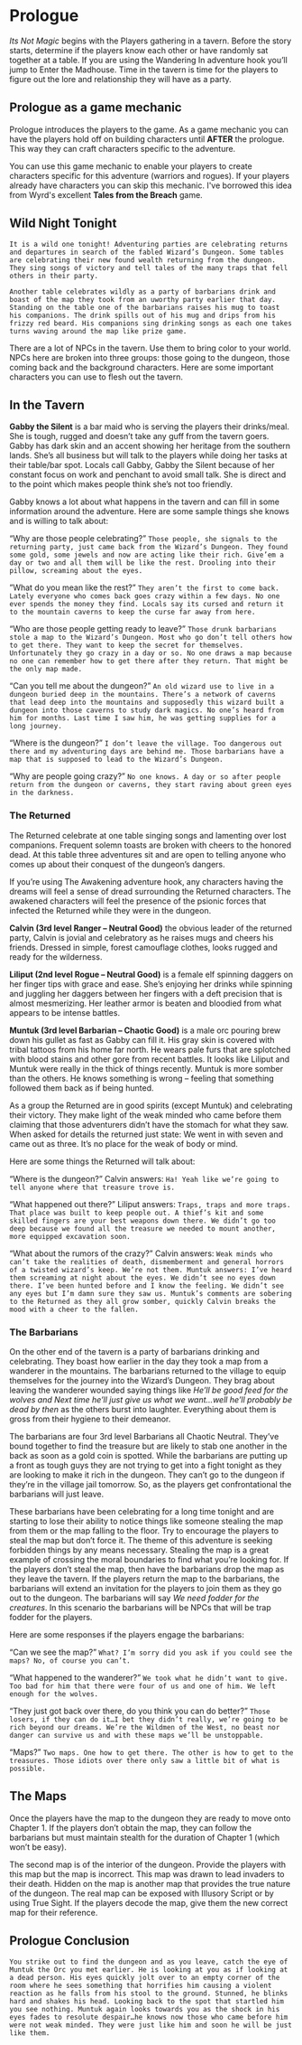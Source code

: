 # Prologue

*Its Not Magic* begins with the Players gathering in a tavern. Before the story starts, determine if the players know each other or have randomly sat together at a table. If you are using the Wandering In adventure hook you’ll jump to Enter the Madhouse. Time in the tavern is time for the players to figure out the lore and relationship they will have as a party.

## Prologue as a game mechanic

Prologue introduces the players to the game. As a game mechanic you can have the players hold off on building characters until **AFTER** the prologue. This way they can craft characters specific to the adventure.

You can use this game mechanic to enable your players to create characters specific for this adventure (warriors and rogues). If your players already have characters you can skip this mechanic. I've borrowed this idea from Wyrd's excellent **Tales from the Breach** game.

## Wild Night Tonight

`It is a wild one tonight! Adventuring parties are celebrating returns and departures in search of the fabled Wizard’s Dungeon. Some tables are celebrating their new found wealth returning from the dungeon. They sing songs of victory and tell tales of the many traps that fell others in their party.`

`Another table celebrates wildly as a party of barbarians drink and boast of the map they took from an uworthy party earlier that day. Standing on the table one of the barbarians raises his mug to toast his companions. The drink spills out of his mug and drips from his frizzy red beard. His companions sing drinking songs as each one takes turns waving around the map like prize game.`

There are a lot of NPCs in the tavern. Use them to bring color to your world. NPCs here are broken into three groups: those going to the dungeon, those coming back and the background characters. Here are some important characters you can use to flesh out the tavern.

## In the Tavern

**Gabby the Silent** is a bar maid who is serving the players their drinks/meal. She is tough, rugged and doesn’t take any guff from the tavern goers. Gabby has dark skin and an accent showing her heritage from the southern lands. She’s all business but will talk to the players while doing her tasks at their table/bar spot. Locals call Gabby, Gabby the Silent because of her constant focus on work and penchant to avoid small talk. She is direct and to the point which makes people think she’s not too friendly.

Gabby knows a lot about what happens in the tavern and can fill in some information around the adventure. Here are some sample things she knows and is willing to talk about:

“Why are those people celebrating?” 
`Those people, she signals to the returning party, just came back from the Wizard’s Dungeon. They found some gold, some jewels and now are acting like their rich. Give’em a day or two and all them will be like the rest. Drooling into their pillow, screaming about the eyes.`

”What do you mean like the rest?” 
`They aren’t the first to come back. Lately everyone who comes back goes crazy within a few days. No one ever spends the money they find. Locals say its cursed and return it to the mountain caverns to keep the curse far away from here.`

“Who are those people getting ready to leave?” 
`Those drunk barbarians stole a map to the Wizard’s Dungeon. Most who go don’t tell others how to get there. They want to keep the secret for themselves. Unfortunately they go crazy in a day or so. No one draws a map because no one can remember how to get there after they return. That might be the only map made.`

“Can you tell me about the dungeon?” 
`An old wizard use to live in a dungeon buried deep in the mountains. There’s a network of caverns that lead deep into the mountains and supposedly this wizard built a dungeon into those caverns to study dark magics. No one’s heard from him for months. Last time I saw him, he was getting supplies for a long journey.`

“Where is the dungeon?” 
`I don’t leave the village. Too dangerous out there and my adventuring days are behind me. Those barbarians have a map that is supposed to lead to the Wizard’s Dungeon.`

“Why are people going crazy?” 
`No one knows. A day or so after people return from the dungeon or caverns, they start raving about green eyes in the darkness.` 

### The Returned

The Returned celebrate at one table singing songs and lamenting over lost companions. Frequent solemn toasts are broken with cheers to the honored dead. At this table three adventures sit and are open to telling anyone who comes up about their conquest of the dungeon’s dangers.

If you’re using The Awakening adventure hook, any characters having the dreams will feel a sense of dread surrounding the Returned characters. The awakened characters will feel the presence of the psionic forces that infected the Returned while they were in the dungeon. 

**Calvin (3rd level Ranger – Neutral Good)** the obvious leader of the returned party, Calvin is jovial and celebratory as he raises mugs and cheers his friends. Dressed in simple, forest camouflage clothes, looks rugged and ready for the wilderness. 

**Liliput (2nd level Rogue – Neutral Good)** is a female elf spinning daggers on her finger tips with grace and ease. She’s enjoying her drinks while spinning and juggling her daggers between her fingers with a deft precision that is almost mesmerizing. Her leather armor is beaten and bloodied from what appears to be intense battles.

**Muntuk (3rd level Barbarian – Chaotic Good)** is a male orc pouring brew down his gullet as fast as Gabby can fill it. His gray skin is covered with tribal tattoos from his home far north. He wears pale furs that are splotched with blood stains and other gore from recent battles. It looks like Liliput and Muntuk were really in the thick of things recently. Muntuk is more somber than the others. He knows something is wrong – feeling that something followed them back as if being hunted. 

As a group the Returned are in good spirits (except Muntuk) and celebrating their victory. They make light of the weak minded who came before them claiming that those adventurers didn’t have the stomach for what they saw. When asked for details the returned just state: We went in with seven and came out as three. It’s no place for the weak of body or mind.

Here are some things the Returned will talk about:

“Where is the dungeon?” Calvin answers: 
`Ha! Yeah like we’re going to tell anyone where that treasure trove is.` 

“What happened out there?” Liliput answers: 
`Traps, traps and more traps. That place was built to keep people out. A thief’s kit and some skilled fingers are your best weapons down there. We didn’t go too deep because we found all the treasure we needed to mount another, more equipped excavation soon.`

“What about the rumors of the crazy?” Calvin answers: 
`Weak minds who can’t take the realities of death, dismemberment and general horrors of a twisted wizard’s keep. We’re not them. Muntuk answers: I’ve heard them screaming at night about the eyes. We didn’t see no eyes down there. I’ve been hunted before and I know the feeling. We didn’t see any eyes but I’m damn sure they saw us. Muntuk’s comments are sobering to the Returned as they all grow somber, quickly Calvin breaks the mood with a cheer to the fallen.`

### The Barbarians

On the other end of the tavern is a party of barbarians drinking and celebrating. They boast how earlier in the day they took a map from a wanderer in the mountains. The barbarians returned to the village to equip themselves for the journey into the Wizard’s Dungeon. They brag about leaving the wanderer wounded saying things like *He’ll be good feed for the wolves and Next time he’ll just give us what we want…well he’ll probably be dead by then* as the others burst into laughter. Everything about them is gross from their hygiene to their demeanor.

The barbarians are four 3rd level Barbarians all Chaotic Neutral. They’ve bound together to find the treasure but are likely to stab one another in the back as soon as a gold coin is spotted. While the barbarians are putting up a front as tough guys they are not trying to get into a fight tonight as they are looking to make it rich in the dungeon. They can’t go to the dungeon if they’re in the village jail tomorrow. So, as the players get confrontational the barbarians will just leave.

These barbarians have been celebrating for a long time tonight and are starting to lose their ability to notice things like someone stealing the map from them or the map falling to the floor. Try to encourage the players to steal the map but don’t force it. The theme of this adventure is seeking forbidden things by any means necessary. Stealing the map is a great example of crossing the moral boundaries to find what you’re looking for. If the players don’t steal the map, then have the barbarians drop the map as they leave the tavern. If the players return the map to the barbarians, the barbarians will extend an invitation for the players to join them as they go out to the dungeon. The barbarians will say *We need fodder for the creatures*. In this scenario the barbarians will be NPCs that will be trap fodder for the players.

Here are some responses if the players engage the barbarians:

“Can we see the map?” 
`What? I’m sorry did you ask if you could see the maps? No, of course you can’t.`

“What happened to the wanderer?” 
`We took what he didn’t want to give. Too bad for him that there were four of us and one of him. We left enough for the wolves.`

“They just got back over there, do you think you can do better?” 
`Those losers, if they can do it…I bet they didn’t really, we’re going to be rich beyond our dreams. We’re the Wildmen of the West, no beast nor danger can survive us and with these maps we’ll be unstoppable.`

“Maps?” `Two maps. One how to get there. The other is how to get to the treasures. Those idiots over there only saw a little bit of what is possible.`

## The Maps
Once the players have the map to the dungeon they are ready to move onto Chapter 1. If the players don’t obtain the map, they can follow the barbarians but must maintain stealth for the duration of Chapter 1 (which won’t be easy). 

The second map is of the interior of the dungeon. Provide the players with this map but the map is incorrect. This map was drawn to lead invaders to their death. Hidden on the map is another map that provides the true nature of the dungeon. The real map can be exposed with Illusory Script or by using True Sight. If the players decode the map, give them the new correct map for their reference.

## Prologue Conclusion
`You strike out to find the dungeon and as you leave, catch the eye of Muntuk the Orc you met earlier. He is looking at you as if looking at a dead person. His eyes quickly jolt over to an empty corner of the room where he sees something that horrifies him causing a violent reaction as he falls from his stool to the ground. Stunned, he blinks hard and shakes his head. Looking back to the spot that startled him you see nothing. Muntuk again looks towards you as the shock in his eyes fades to resolute despair…he knows now those who came before him were not weak minded. They were just like him and soon he will be just like them.`
